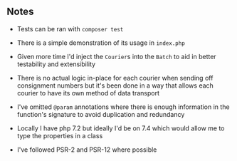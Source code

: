 ## Notes

- Tests can be ran with `composer test`

- There is a simple demonstration of its usage in `index.php`

- Given more time I'd inject the `Courier`s into the `Batch` to aid in better
  testability and extensibility

- There is no actual logic in-place for each courier when sending off
  consignment numbers but it's been done in a way that allows each courier to
  have its own method of data transport

- I've omitted `@param` annotations where there is enough information in the function's
  signature to avoid duplication and redundancy

- Locally I have php 7.2 but ideally I'd be on 7.4 which would allow me to type
  the properties in a class

- I've followed PSR-2 and PSR-12 where possible
